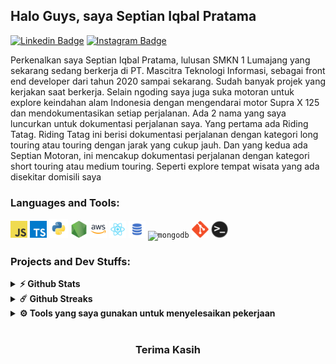 ## Halo Guys, saya Septian Iqbal Pratama

[![Linkedin Badge](https://img.shields.io/badge/-LinkedIn-0e76a8?style=flat-square&logo=Linkedin&logoColor=white)](https://www.linkedin.com/in/septian-iqbal-pratama-112549229/)
[![Instagram Badge](https://img.shields.io/badge/-Instagram-e4405f?style=flat-square&logo=Instagram&logoColor=white)](https://www.instagram.com/septian.iqbal.pratama/)

Perkenalkan saya Septian Iqbal Pratama, lulusan SMKN 1 Lumajang yang sekarang sedang berkerja di PT. Mascitra Teknologi Informasi, sebagai front end developer dari tahun 2020 sampai sekarang. Sudah banyak projek yang kerjakan saat berkerja. Selain ngoding saya juga suka motoran untuk explore keindahan alam Indonesia dengan mengendarai motor Supra X 125 dan mendokumentasikan setiap perjalanan. Ada 2 nama yang saya luncurkan untuk dokumentasi perjalanan saya. Yang pertama ada Riding Tatag. Riding Tatag ini berisi dokumentasi perjalanan dengan kategori long touring atau touring dengan jarak yang cukup jauh. Dan yang kedua ada Septian Motoran, ini mencakup dokumentasi perjalanan dengan kategori short touring atau medium touring. Seperti explore tempat wisata yang ada disekitar domisili saya

<div align="center">
	<img align="right" width="50%" alt="" src="https://raw.githubusercontent.com/iampavangandhi/iampavangandhi/master/gifs/coder.gif" />
</div>

### Languages and Tools:

<code><img height="27" src="https://raw.githubusercontent.com/github/explore/80688e429a7d4ef2fca1e82350fe8e3517d3494d/topics/javascript/javascript.png" alt="javascript"></code>
<code><img height="27" src="https://raw.githubusercontent.com/github/explore/80688e429a7d4ef2fca1e82350fe8e3517d3494d/topics/typescript/typescript.png" alt="typescript"></code>
<code><img height="30" src="https://raw.githubusercontent.com/github/explore/80688e429a7d4ef2fca1e82350fe8e3517d3494d/topics/python/python.png" alt="python"></code>
<code><img height="27" src="https://raw.githubusercontent.com/github/explore/80688e429a7d4ef2fca1e82350fe8e3517d3494d/topics/nodejs/nodejs.png" alt="nodejs"></code>
<code><img height="27" src="https://raw.githubusercontent.com/github/explore/80688e429a7d4ef2fca1e82350fe8e3517d3494d/topics/aws/aws.png" alt="aws"></code>
<code><img height="27" src="https://raw.githubusercontent.com/github/explore/80688e429a7d4ef2fca1e82350fe8e3517d3494d/topics/react/react.png" alt="react"></code>
<code><img height="27" src="https://raw.githubusercontent.com/github/explore/80688e429a7d4ef2fca1e82350fe8e3517d3494d/topics/sql/sql.png" alt="sql"></code>
<code><img height="27" src="https://encrypted-tbn0.gstatic.com/images?q=tbn%3AANd9GcSTTzPAw-55ssm1Im594xYZ9eRQu2JylrkYLg&usqp=CAU" alt="mongodb"></code>
<code><img height="27" src="https://raw.githubusercontent.com/devicons/devicon/master/icons/git/git-original.svg" alt="git"></code>
<code><img height="27" src="https://raw.githubusercontent.com/github/explore/80688e429a7d4ef2fca1e82350fe8e3517d3494d/topics/terminal/terminal.png" alt="terminal"></code>

### Projects and Dev Stuffs:

<details>
  <summary><b>⚡ Github Stats</b></summary>

  <br />
  <img src="https://github-readme-stats.vercel.app/api?SeptianIqbalPratama=SeptianIqbalPratama&hide=contribs,prs&show_icons=true&hide_border=true&title_color=000" />
</details>

<details>
  <summary><b>☄️ Github Streaks</b></summary>

  <br />
  <img src="https://github-readme-stats.vercel.app/api/top-langs/?SeptianIqbalPratama=SeptianIqbalPratama&layout=compact" height=180 />
</details>

<details>
  <br />
  <summary><b>⚙️ Tools yang saya gunakan untuk menyelesaikan pekerjaan</b></summary>
  	<ul>
  	    <li><b>OS:</b> Windowss 11</li>
	    <li><b>Laptop: </b> Lenovo Ideapad 320</li>
  	    <li><b>Browser: </b> Edge & Chrome</li>
	    <li><b>Code Editor:</b> VSCode </li>
	</ul>
</details>

#

<div align="center">

### Terima Kasih

</div>
